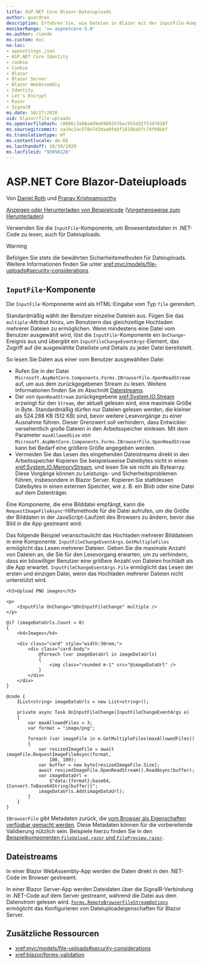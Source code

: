 ```yaml
---
title: ASP.NET Core Blazor-Dateiuploads
author: guardrex
description: Erfahren Sie, wie Dateien in Blazor mit der inputFile-Komponente hochgeladen werden.
monikerRange: '>= aspnetcore-5.0'
ms.author: riande
ms.custom: mvc
no-loc:
- appsettings.json
- ASP.NET Core Identity
- cookie
- Cookie
- Blazor
- Blazor Server
- Blazor WebAssembly
- Identity
- Let's Encrypt
- Razor
- SignalR
ms.date: 10/27/2020
uid: blazor/file-uploads
ms.openlocfilehash: c0806c3a68a4d9e698925f6ec955dd2f53d7818f
ms.sourcegitcommit: ca34c1ac578e7d3daa0febf1810ba5fc74f60bbf
ms.translationtype: HT
ms.contentlocale: de-DE
ms.lasthandoff: 10/30/2020
ms.locfileid: "93056126"
---
```

# <a name="aspnet-core-no-locblazor-file-uploads"></a>ASP.NET Core Blazor-Dateiuploads

Von [Daniel Roth](https://github.com/danroth27) und [Pranav Krishnamoorthy](https://github.com/pranavkm)

[Anzeigen oder Herunterladen von Beispielcode](https://github.com/dotnet/AspNetCore.Docs/tree/master/aspnetcore/blazor/file-uploads/samples/) ([Vorgehensweise zum Herunterladen](xref:index#how-to-download-a-sample))

Verwenden Sie die `InputFile`-Komponente, um Browserdateidaten in .NET-Code zu lesen, auch für Dateiuploads.

> [!WARNING]
> Befolgen Sie stets die bewährten Sicherheitsmethoden für Dateiuploads. Weitere Informationen finden Sie unter <xref:mvc/models/file-uploads#security-considerations>.

## <a name="inputfile-component"></a>`InputFile`-Komponente

Die `InputFile`-Komponente wird als HTML-Eingabe vom Typ `file` gerendert.

Standardmäßig wählt der Benutzer einzelne Dateien aus. Fügen Sie das `multiple`-Attribut hinzu, um Benutzern das gleichzeitige Hochladen mehrerer Dateien zu ermöglichen. Wenn mindestens eine Datei vom Benutzer ausgewählt wird, löst die `InputFile`-Komponente ein `OnChange`-Ereignis aus und übergibt ein `InputFileChangeEventArgs`-Element, das Zugriff auf die ausgewählte Dateiliste und Details zu jeder Datei bereitstellt.

So lesen Sie Daten aus einer vom Benutzer ausgewählten Datei

* Rufen Sie in der Datei `Microsoft.AspNetCore.Components.Forms.IBrowserFile.OpenReadStream` auf, um aus dem zurückgegebenen Stream zu lesen. Weitere Informationen finden Sie im Abschnitt [Dateistreams](#file-streams).
* Der von `OpenReadStream` zurückgegebene <xref:System.IO.Stream> erzwingt für den `Stream`, der aktuell gelesen wird, eine maximale Größe in Byte. Standardmäßig dürfen nur Dateien gelesen werden, die kleiner als 524.288 KB (512 KB) sind, bevor weitere Lesevorgänge zu einer Ausnahme führen. Dieser Grenzwert soll verhindern, dass Entwickler versehentlich große Dateien in den Arbeitsspeicher einlesen. Mit dem Parameter `maxAllowedSize` von `Microsoft.AspNetCore.Components.Forms.IBrowserFile.OpenReadStream` kann bei Bedarf eine größere Größe angegeben werden.
* Vermeiden Sie das Lesen des eingehenden Dateistreams direkt in den Arbeitsspeicher Kopieren Sie beispielsweise Dateibytes nicht in einen <xref:System.IO.MemoryStream>, und lesen Sie sie nicht als Bytearray. Diese Vorgänge können zu Leistungs- und Sicherheitsproblemen führen, insbesondere in Blazor Server. Kopieren Sie stattdessen Dateibytes in einen externen Speicher, wie z. B. ein Blob oder eine Datei auf dem Datenträger.

Eine Komponente, die eine Bilddatei empfängt, kann die `RequestImageFileAsync`-Hilfsmethode für die Datei aufrufen, um die Größe der Bilddaten in der JavaScript-Laufzeit des Browsers zu ändern, bevor das Bild in die App gestreamt wird.

Das folgende Beispiel veranschaulicht das Hochladen mehrerer Bilddateien in eine Komponente. `InputFileChangeEventArgs.GetMultipleFiles` ermöglicht das Lesen mehrerer Dateien. Geben Sie die maximale Anzahl von Dateien an, die Sie für den Lesevorgang erwarten, um zu verhindern, dass ein böswilliger Benutzer eine größere Anzahl von Dateien hochlädt als die App erwartet. `InputFileChangeEventArgs.File` ermöglicht das Lesen der ersten und einzigen Datei, wenn das Hochladen mehrerer Dateien nicht unterstützt wird.

```razor
<h3>Upload PNG images</h3>

<p>
    <InputFile OnChange="@OnInputFileChange" multiple />
</p>

@if (imageDataUrls.Count > 0)
{
    <h4>Images</h4>

    <div class="card" style="width:30rem;">
        <div class="card-body">
            @foreach (var imageDataUrl in imageDataUrls)
            {
                <img class="rounded m-1" src="@imageDataUrl" />
            }
        </div>
    </div>
}

@code {
    IList<string> imageDataUrls = new List<string>();

    private async Task OnInputFileChange(InputFileChangeEventArgs e)
    {
        var maxAllowedFiles = 3;
        var format = "image/png";

        foreach (var imageFile in e.GetMultipleFiles(maxAllowedFiles))
        {
            var resizedImageFile = await imageFile.RequestImageFileAsync(format, 
                100, 100);
            var buffer = new byte[resizedImageFile.Size];
            await resizedImageFile.OpenReadStream().ReadAsync(buffer);
            var imageDataUrl = 
                $"data:{format};base64,{Convert.ToBase64String(buffer)}";
            imageDataUrls.Add(imageDataUrl);
        }
    }
}
```

`IBrowserFile` gibt Metadaten zurück, die [vom Browser als Eigenschaften verfügbar gemacht werden](https://developer.mozilla.org/docs/Web/API/File#Instance_properties). Diese Metadaten können für die vorbereitende Validierung nützlich sein. Beispiele hierzu finden Sie in den [Beispielkomponenten `FileUpload.razor` und `FilePreview.razor`](https://github.com/dotnet/AspNetCore.Docs/tree/master/aspnetcore/blazor/file-uploads/samples/).

## <a name="file-streams"></a>Dateistreams

In einer Blazor WebAssembly-App werden die Daten direkt in den .NET-Code im Browser gestreamt.

In einer Blazor Server-App werden Dateidaten über die SignalR-Verbindung in .NET-Code auf dem Server gestreamt, während die Datei aus dem Datenstrom gelesen wird. [`Forms.RemoteBrowserFileStreamOptions`](https://github.com/dotnet/aspnetcore/blob/master/src/Components/Web/src/Forms/InputFile/RemoteBrowserFileStreamOptions.cs) ermöglicht das Konfigurieren von Dateiuploadeigenschaften für Blazor Server.

## <a name="additional-resources"></a>Zusätzliche Ressourcen

* <xref:mvc/models/file-uploads#security-considerations>
* <xref:blazor/forms-validation>
